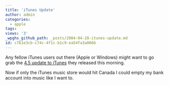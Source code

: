 ```yaml
---
title: 'iTunes Update'
author: admin
categories:
  - apple
tags: 
views: '3'
_wpghs_github_path: _posts/2004-04-28-itunes-update.md
id: c761e3cb-c74c-4f1c-b1c9-ea54fa3a066b
---
```

<p>Any fellow iTunes users out there (Apple or Windows) might want to go grab the <a href="http://www.apple.com/itunes/download/">4.5 update to iTunes</a> they released this morning.</p>
<p>Now if only the iTunes music store would hit Canada I could empty my bank account into music like I want to.</p>
